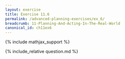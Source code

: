 ```yaml
---
layout: exercise
title: Exercise 11.6
permalink: /advanced-planning-exercises/ex_6/
breadcrumb: 11-Planning-And-Acting-In-The-Real-World
canonical_id: ch11ex6
---
```


{% include mathjax_support %}
<div id="hiddden">{% include_relative question.md %}</div>